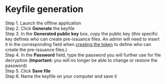 # Keyfile generation

Step 1. Launch the offline application  
Step 2. Click **Generate** the keyfile  
Step 3. In the **Generated public key** box, copy the public key \(this specific key defines who can create pre-issuance files. An admin will need to insert it in the corresponding field when [creating the token](../system-assets-management/system-asset-creation.md) to define who can create the pre-issuance files.\)  
Step 4. In the **Password** field, type the password you will further use for file decryption \(**Important:** you will no longer be able to change or restore the password\)  
Step 5. Click **Save file**  
Step 6. Name the keyfile on your computer and save it

